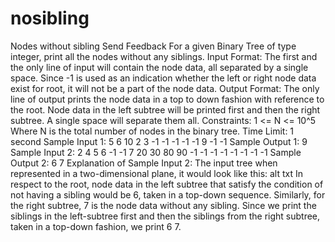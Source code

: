 # nosibling
Nodes without sibling Send Feedback For a given Binary Tree of type integer, print all the nodes without any siblings. Input Format: The first and the only line of input will contain the node data, all separated by a single space. Since -1 is used as an indication whether the left or right node data exist for root, it will not be a part of the node data. Output Format: The only line of output prints the node data in a top to down fashion with reference to the root.  Node data in the left subtree will be printed first and then the right subtree. A single space will separate them all.  Constraints: 1 &lt;= N &lt;= 10^5 Where N is the total number of nodes in the binary tree.  Time Limit: 1 second Sample Input 1: 5 6 10 2 3 -1 -1 -1 -1 -1 9 -1 -1 Sample Output 1: 9     Sample Input 2: 2 4 5 6 -1 -1 7 20 30 80 90 -1 -1 -1 -1 -1 -1 -1 -1 Sample Output 2: 6 7   Explanation of Sample Input 2: The input tree when represented in a two-dimensional plane, it would look like this:      alt txt  In respect to the root, node data in the left subtree that satisfy the condition of not having a sibling would be 6, taken in a top-down sequence. Similarly, for the right subtree, 7 is the node data without any sibling.  Since we print the siblings in the left-subtree first and then the siblings from the right subtree, taken in a top-down fashion, we print 6 7.
